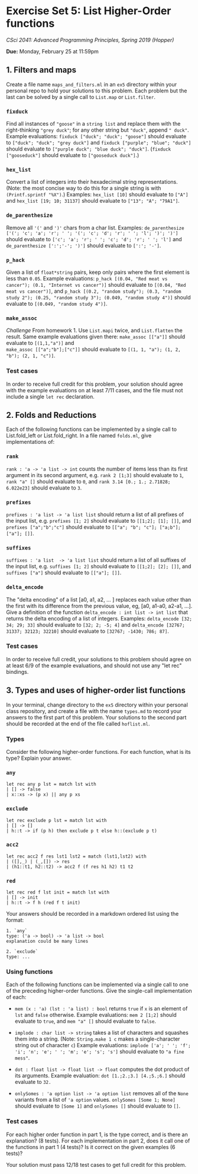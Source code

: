 # Exercise Set 5: List Higher-Order functions

*CSci 2041: Advanced Programming Principles, Spring 2019 (Hopper)*

**Due:** Monday, February 25 at 11:59pm

## 1. Filters and maps

Create a file name `maps_and_filters.ml` in an `ex5` directory within your personal repo to hold your solutions to this problem.  Each problem but the last can be solved by a single call to `List.map` or `List.filter`.

### `fixduck`

Find all instances of `"goose"` in a `string list` and replace them with the right-thinking `"grey duck"`; for any other string but `"duck"`, append `" duck"`. Example evaluations: `fixduck ["duck"; "duck"; "goose"]` should evaluate to `["duck"; "duck"; "grey duck"]` and `fixduck ["purple"; "blue"; "duck"]` should evaluate to `["purple duck"; "blue duck"; "duck"]`. (`fixduck ["gooseduck"]` should evaluate to `["gooseduck duck"]`.)

### `hex_list`

Convert a list of integers into their hexadecimal string representations.  (Note: the most concise way to do this for a single string is with `(Printf.sprintf "%X")`.)  Examples: `hex_list [10]`  should evaluate to `["A"]` and `hex_list [19; 10; 31137]` should evaluate to `["13"; "A"; "79A1"]`.

### `de_parenthesize`

Remove all `'('` and `')'` chars from a char list. Examples: `de_parenthesize ['('; 'c'; 'a'; 'r'; ' '; '('; 'c'; 'd'; 'r'; ' '; 'l'; ')'; ')']` should evaluate to `['c'; 'a'; 'r'; ' '; 'c'; 'd'; 'r'; ' '; 'l']` and `de_parenthesize [':';'-'; ')']` should evaluate to `[':'; '-']`.

### `p_hack`

Given a list of `float*string` pairs, keep only pairs where the first element is less than `0.05`.  Example evaluations: `p_hack [(0.04, "Red meat vs cancer"); (0.1, "Internet vs cancer")]` should evaluate to `[(0.04, "Red meat vs cancer")]`, and `p_hack [(0.2, "random study"); (0.3, "random study 2"); (0.25, "random study 3"); (0.049, "random study 4")]` should evaluate to `[(0.049, "random study 4")]`.

### `make_assoc`

*Challenge* From homework 1.  Use `List.mapi` twice, and `List.flatten` the result.  Same example evaluations given there: `make_assoc [["a"]]` should evaluate to `[(1,1,"a")]` and  
`make_assoc [["a";"b"];["c"]]` should evaluate to `[(1, 1, "a"); (1, 2, "b"); (2, 1, "c")]`.

### Test cases

In order to receive full credit for this problem, your solution should agree with the example evaluations on at least 7/11 cases, and the file must not include a single `let rec` declaration.

## 2. Folds and Reductions

Each of the following functions can be implemented by a single call to List.fold_left or List.fold_right.  In a file named `folds.ml`, give implementations of:

### `rank`

`rank : 'a -> 'a list -> int` counts the number of items less than its first argument in its second argument, e.g. `rank 2 [1;3]` should evaluate to `1`, `rank "a" []` should evaluate to `0`, and `rank 3.14 [0.; 1.; 2.71828; 6.022e23]` should evaluate to `3`.

### `prefixes`

`prefixes : 'a list -> 'a list list` should return a list of all prefixes of the input list, e.g. `prefixes [1; 2]` should evaluate to `[[1;2]; [1]; []]`, and `prefixes ["a";"b";"c"]` should evaluate to `[["a"; "b"; "c"]; ["a;b"]; ["a"]; []]`.

### `suffixes`

`suffixes : 'a list  -> 'a list list` should return a list of all suffixes of the input list, e.g. `suffixes [1; 2]` should evaluate to `[[1;2]; [2]; []]`, and `suffixes ["a"]` should evaluate to `[["a"]; []]`.

### `delta_encode`

The "delta encoding" of a list [a0, a1, a2, ... ] replaces each value other than the first with its difference from the previous value, eg, [a0, a1-a0, a2-a1, ...].  Give a definition of the function `delta_encode : int list -> int list` that returns the delta encoding of a list of integers.  Examples: `delta_encode [32; 34; 29; 33]` should evaluate to `[32; 2; -5; 4]` and `delta_encode [32767; 31337; 32123; 32210]` should evaluate to `[32767; -1430; 786; 87]`.

### Test cases
In order to receive full credit, your solutions to this problem should agree on at least 6/9 of the example evaluations, and should not use any "let rec" bindings.

## 3. Types and uses of higher-order list functions

In your terminal, change directory to the `ex5` directory within your personal class repository, and create a file with the name `types.md` to record your answers to the first part of this problem.  Your solutions to the second part should be recorded at the end of the file called `hoflist.ml`.

### Types

Consider the following higher-order functions.  For each function, what is its type?  Explain your answer.


### `any`
```
let rec any p lst = match lst with
| [] -> false
| x::xs -> (p x) || any p xs
```

### `exclude`
```
let rec exclude p lst = match lst with
| [] -> []
| h::t -> if (p h) then exclude p t else h::(exclude p t)
```

### `acc2`
```
let rec acc2 f res lst1 lst2 = match (lst1,lst2) with
| ([],_) | (_,[]) -> res
| (h1::t1, h2::t2) -> acc2 f (f res h1 h2) t1 t2
```

### `red`
```
let rec red f lst init = match lst with
| [] -> init
| h::t -> f h (red f t init)
```

Your answers should be recorded in a markdown ordered list using the format:

```
1. `any`
type: ('a -> bool) -> 'a list -> bool
explanation could be many lines

2. `exclude`
type: ...
```

### Using functions
Each of the following functions can be implemented via a single
call to one of the preceding higher-order functions.  Give the
single-call implementation of each:

+ `mem (x : 'a) (lst : 'a list) : bool` returns `true` if `x` is an
  element of `lst` and `false` otherwise.  Example evaluations: `mem 2 [1;2]` should evaluate to `true`, and `mem "a" []` should evaluate to `false`.

+ `implode : char list -> string` takes a list of characters and
  squashes them into a string.  (Note: `String.make 1 c` makes a
  single-character string out of character `c`)  Example evaluations: `implode ['a'; ' '; 'f'; 'i'; 'n'; 'e'; ' '; 'm'; 'e'; 's'; 's']` should evaluate to `"a fine mess"`.

+ `dot : float list -> float list -> float` computes the dot product
  of its arguments.  Example evaluation: `dot [1.;2.;3.] [4.;5.;6.]` should evaluate to `32.`

+ `onlySomes : 'a option list -> 'a option list` removes all of the
  `None` variants from a list of `'a option` values.  `onlySomes [Some 1; None]` should evaluate to `[Some 1]` and `onlySomes []` should evaluate to `[]`.

### Test cases

For each higher order function in part 1, is the type correct, and is there an explanation?  (8 tests).  For each implementation in part 2, does it call one of the functions in part 1 (4 tests)? Is it correct on the given examples (6 tests)?

Your solution must pass 12/18 test cases to get full credit for this problem.
